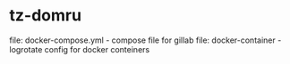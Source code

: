 # tz-domru
file:   docker-compose.yml - compose file for gillab
file:   docker-container - logrotate config for docker conteiners


